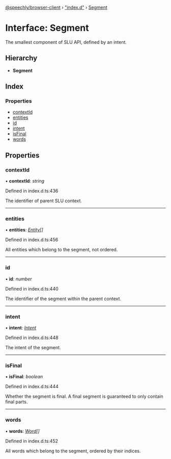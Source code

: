 [@speechly/browser-client](../README.md) › ["index.d"](../modules/_index_d_.md) › [Segment](_index_d_.segment.md)

# Interface: Segment

The smallest component of SLU API, defined by an intent.

## Hierarchy

* **Segment**

## Index

### Properties

* [contextId](_index_d_.segment.md#contextid)
* [entities](_index_d_.segment.md#entities)
* [id](_index_d_.segment.md#id)
* [intent](_index_d_.segment.md#intent)
* [isFinal](_index_d_.segment.md#isfinal)
* [words](_index_d_.segment.md#words)

## Properties

###  contextId

• **contextId**: *string*

Defined in index.d.ts:436

The identifier of parent SLU context.

___

###  entities

• **entities**: *[Entity](_index_d_.entity.md)[]*

Defined in index.d.ts:456

All entities which belong to the segment, not ordered.

___

###  id

• **id**: *number*

Defined in index.d.ts:440

The identifier of the segment within the parent context.

___

###  intent

• **intent**: *[Intent](_index_d_.intent.md)*

Defined in index.d.ts:448

The intent of the segment.

___

###  isFinal

• **isFinal**: *boolean*

Defined in index.d.ts:444

Whether the segment is final. A final segment is guaranteed to only contain final parts.

___

###  words

• **words**: *[Word](_index_d_.word.md)[]*

Defined in index.d.ts:452

All words which belong to the segment, ordered by their indices.
